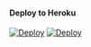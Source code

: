 
#### Deploy to Heroku

[![Deploy](https://www.herokucdn.com/deploy/button.svg)](https://www.heroku.com/deploy?template=https://github.com/Boburjon04/uploader0404)
[![Deploy](https://www.herokucdn.com/deploy/button.svg)](https://www.heroku.com/deploy?template=https://github.com/Boburjon04/uploader0404)

